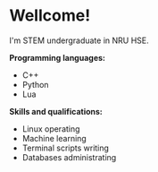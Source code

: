 # Wellcome! 

I'm STEM undergraduate in NRU HSE.

**Programming languages:**
* C++
* Python 
* Lua

**Skills and qualifications:**
* Linux operating
* Machine learning
* Terminal scripts writing
* Databases administrating

<!--
**dacetascien/dacetascien** is a ✨ _special_ ✨ repository because its `README.md` (this file) appears on your GitHub profile.

Here are some ideas to get you started:

- 🔭 I’m currently working on ...
- 🌱 I’m currently learning ...
- 👯 I’m looking to collaborate on ...
- 🤔 I’m looking for help with ...
- 💬 Ask me about ...
- 📫 How to reach me: ...
- 😄 Pronouns: ...
- ⚡ Fun fact: ...
-->
